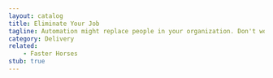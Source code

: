 ```yaml
---
layout: catalog
title: Eliminate Your Job
tagline: Automation might replace people in your organization. Don't work around that, have them do something better instead.
category: Delivery
related:
    - Faster Horses
stub: true
---
```

